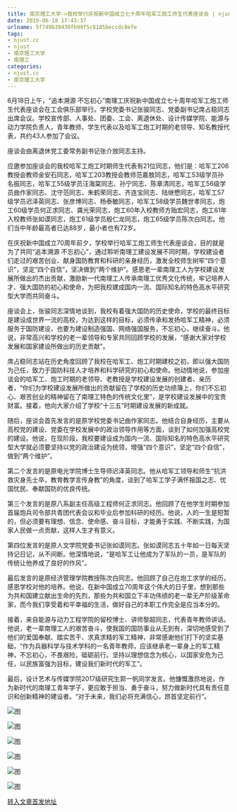 ```yaml
---
title: 南京理工大学->我校举行庆祝新中国成立七十周年哈军工炮工师生代表座谈会 | njust.cc
date: 2019-06-18 17:43:37
urlname: 5f749b39430fb99f5c8185beccdc8efe
tags: 
- njust.cc
- njust
- 南京理工大学
- 南理工
categories:
- njust.cc
- 南京理工大学
---
```



6月18日上午，“追本溯源 不忘初心”南理工庆祝新中国成立七十周年哈军工炮工师生代表座谈会在工会俱乐部举行。学校党委书记张骏同志、党委副书记席占稳同志出席会议。学校宣传部、人事处、团委、工会、离退休处、设计传媒学院、能源与动力学院负责人，青年教师、学生代表以及哈军工炮工时期的老领导、知名教授代表，共约43人参加了会议。

座谈会由离退休党工委常务副书记张介放同志主持。

应邀参加座谈会的我校哈军工炮工时期师生代表有21位同志，他们是：哈军工206教授会教师金安石同志，哈军工203教授会教师范嘉敖同志，哈军工53级学员孙名振同志，哈军工55级学员汪海棠同志、孙宁同志、陈章清同志，哈军工56级学员曲作家同志、沈守范同志、朱鹤荣同志、齐连宝同志、陆继懋同志，哈军工57级学员迟泽英同志、张彦博同志、杨泰敏同志，哈军工58级学员魏世孝同志，炮工60级学员何正求同志、龚光荣同志，炮工60年入校教师方贻宏同志，炮工61年入校教师张如谟同志，炮工61级学员殷仁龙同志，炮工65级学员陈次白同志。他们当中年龄最高者已达88岁，最小者也有72岁。

在庆祝新中国成立70周年前夕，学校举行哈军工炮工师生代表座谈会，目的就是为了共同“追本溯源 不忘初心”，通过聆听南理工建设发展不同时期，学校建设者们走过的艰苦创业、献身国防教育和科研的亲身经历，激发全校师生树牢“四个意识”，坚定“四个自信”，坚决做到“两个维护”。感恩老一辈南理工人为学校建设发展所做出的杰出贡献，激励新一代南理工人传承南理工优秀文化传统，牢记培养人才、强大国防的初心和使命，为把我校建成国内一流、国际知名的特色高水平研究型大学而共同奋斗。

座谈会上，张骏同志深情地谈到，我校有着强大国防的历史使命，学校的最终目标是建设成世界一流的高校，为达到这样的目标，必须传承和发扬哈军工精神，必须服务于国防建设，也要为建设制造强国、网络强国服务，不忘初心，继续奋斗。他说，非常高兴和学校的老一辈领导和专家共同回顾学校的发展，“感谢大家对学校发展和国家建设所做出的历史贡献”。

席占稳同志站在历史角度回顾了我校在哈军工、炮工时期建校之初，即以强大国防为己任，致力于国防科技人才培养和科学研究的初心和使命。他动情地说，参加座谈会的哈军工、炮工时期的老领导、老教授是学校建设发展的创建者、亲历者，“你们为学校建设发展所做出的贡献留在了学校的历史功绩簿上，你们不忘初心、艰苦创业的精神留在了南理工特色的传统文化里”，是学校建设发展中的宝贵财富。接着，他向大家介绍了学校“十三五”时期建设发展的新成就。

随后，座谈会首先发言的是原学校党委书记曲作家同志。他结合自身经历，主要从高校党的建设、党委在学校发展中的政治领导作用等方面，谈到了如何加强高校党的建设。他说，在现阶段，我校要建设成为国内一流、国际知名的特色高水平研究型大学就必须要坚持以党的政治建设为统领，增强“四个意识”，坚定“四个自信”，做到“两个维护”。

第二个发言的是原电光学院博士生导师迟泽英同志。他从哈军工领导和师生“抗洪救灾身先士卒，教育教学言传身教”的角度，谈到了哈军工学子满怀报国之志、忧国忧民、奉献国防的优良传统。

第三个发言的是原八系副主任高级工程师何正求同志。他回顾了在他学生时期参加首届炮兵司令部共青团代表会议和毕业后参加科研的经历。他说，人的一生是短暂的，但必须要有理想、信念、使命感、奋斗目标，才能勇于实践、不断实践，为国家人民做一点贡献，这样人生才有意义。

第四位发言的是原人文学院党委书记张如谟同志。张如谟同志五十年如一日每天坚持记日记，从不间断。他深情地说，“是哈军工让他成为了军队的一员，是军队的传统让他养成了良好的作风”。

最后发言的是原经济管理学院教授陈次白同志。他回顾了自己在炮工求学的经历，感恩学校对他的培养。他说，在新中国成立70周年这个伟大的日子里，想到那些为共和国建立献出生命的先烈，那些为共和国立下丰功伟绩的老一辈无产阶级革命家，而今我们享受着和平幸福的生活，做好自己的本职工作完全是应当本分的。

接着，来自能源与动力工程学院的留校博士、讲师黎超同志，代表青年教师讲话。他说，老一辈南理工人的艰苦奋斗，使我国的国防事业从无到有，深切地感受到了他们的爱国奉献、踏实苦干、求真求精的军工精神，非常感谢他们打下的坚实基础，“作为兵器科学与技术学科的一名青年教师，应该继承老一辈身上的军工精神，不忘初心，不畏艰险，砥砺前行。坚持以理想信念为核心，以国家安危为己任，以民族富强为目标，建设我们新时代的军工”。

最后，设计艺术与传媒学院2017级研究生郭一帆同学发言。他慷慨激昂地说，作为新时代的南理工青年学子，更应敢于担当、勇于奋斗，努力做新时代具有责任意识和创新精神的建设者。“对于未来，我们必将充满信心，昂首坚定前行”。



![图](http://zs.njust.edu.cn/_upload/article/images/6c/2b/4c742cee44d78b5c550444afef63/7ec33aaf-7c22-43bf-8076-09bd60d8ad90.jpg)

![图](http://zs.njust.edu.cn/_upload/article/images/6c/2b/4c742cee44d78b5c550444afef63/474c9241-1b60-4fbf-a707-702e8f6bf6e4.jpg)

![图](http://zs.njust.edu.cn/_upload/article/images/6c/2b/4c742cee44d78b5c550444afef63/7654a952-d2ac-4d70-9ab1-f1a1bd560901.jpg)

![图](http://zs.njust.edu.cn/_upload/article/images/6c/2b/4c742cee44d78b5c550444afef63/66e5f0bf-037b-4530-b29f-d4f91aa78840.jpg)

![图](http://zs.njust.edu.cn/_upload/article/images/6c/2b/4c742cee44d78b5c550444afef63/409b1c8d-4a73-4aa8-ae20-8a252631384b.jpg)

![图](http://zs.njust.edu.cn/_upload/article/images/6c/2b/4c742cee44d78b5c550444afef63/30d9b43c-905d-44d3-930f-8aea4a212dd2.jpg)

[转入文章首发地址](http://zs.njust.edu.cn/1d/28/c4621a204072/page.htm)